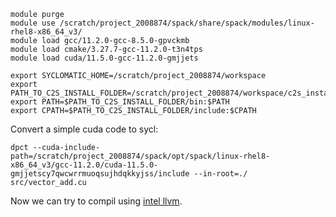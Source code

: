 ```
module purge
module use /scratch/project_2008874/spack/share/spack/modules/linux-rhel8-x86_64_v3/
module load gcc/11.2.0-gcc-8.5.0-gpvckmb
module load cmake/3.27.7-gcc-11.2.0-t3n4tps
module load cuda/11.5.0-gcc-11.2.0-gmjjets
```

```
export SYCLOMATIC_HOME=/scratch/project_2008874/workspace
export PATH_TO_C2S_INSTALL_FOLDER=/scratch/project_2008874/workspace/c2s_install
export PATH=$PATH_TO_C2S_INSTALL_FOLDER/bin:$PATH
export CPATH=$PATH_TO_C2S_INSTALL_FOLDER/include:$CPATH
```
Convert a simple cuda code to sycl:

```
dpct --cuda-include-path=/scratch/project_2008874/spack/opt/spack/linux-rhel8-x86_64_v3/gcc-11.2.0/cuda-11.5.0-gmjjetscy7qwcwrrmuoqsujhdqkkyjss/include --in-root=./ src/vector_add.cu
```
Now we can try to compil using [intel llvm](Instructions_intel_llvm_Mahti.md).
